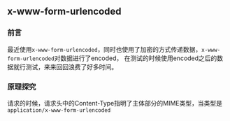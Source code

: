 ## x-www-form-urlencoded

### 前言

最近使用`x-www-form-urlencoded`，同时也使用了加密的方式传递数据，`x-www-form-urlencoded`对数据进行了encoded，
在测试的时候使用encoded之后的数据就行测试，来来回回浪费了好多时间。  

### 原理探究

请求的时候，请求头中的Content-Type指明了主体部分的MIME类型，当类型是`application/x-www-form-urlencoded`  



